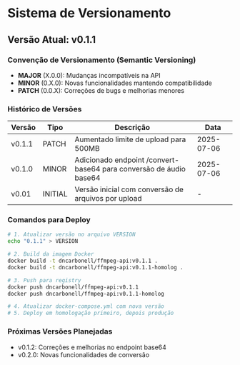 # Sistema de Versionamento

## Versão Atual: v0.1.1

### Convenção de Versionamento (Semantic Versioning)

- **MAJOR** (X.0.0): Mudanças incompatíveis na API
- **MINOR** (0.X.0): Novas funcionalidades mantendo compatibilidade
- **PATCH** (0.0.X): Correções de bugs e melhorias menores

### Histórico de Versões

| Versão | Tipo | Descrição | Data |
|--------|------|-----------|------|
| v0.1.1 | PATCH | Aumentado limite de upload para 500MB | 2025-07-06 |
| v0.1.0 | MINOR | Adicionado endpoint /convert-base64 para conversão de áudio base64 | 2025-07-06 |
| v0.01  | INITIAL | Versão inicial com conversão de arquivos por upload | - |

### Comandos para Deploy

```bash
# 1. Atualizar versão no arquivo VERSION
echo "0.1.1" > VERSION

# 2. Build da imagem Docker
docker build -t dncarbonell/ffmpeg-api:v0.1.1 .
docker build -t dncarbonell/ffmpeg-api:v0.1.1-homolog .

# 3. Push para registry
docker push dncarbonell/ffmpeg-api:v0.1.1
docker push dncarbonell/ffmpeg-api:v0.1.1-homolog

# 4. Atualizar docker-compose.yml com nova versão
# 5. Deploy em homologação primeiro, depois produção
```

### Próximas Versões Planejadas

- v0.1.2: Correções e melhorias no endpoint base64
- v0.2.0: Novas funcionalidades de conversão